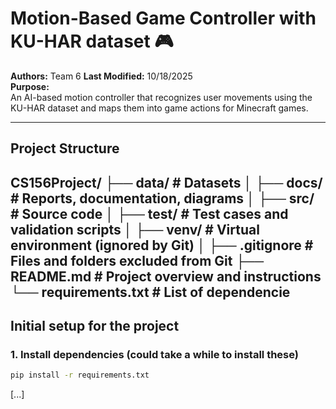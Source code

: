 # Motion-Based Game Controller with KU-HAR dataset 🎮

**Authors:** Team 6
**Last Modified:** 10/18/2025  
**Purpose:**  
An AI-based motion controller that recognizes user movements using the KU-HAR dataset and maps them into game actions for Minecraft games.

---
## Project Structure
CS156Project/
├── data/               # Datasets 
│
├── docs/               # Reports, documentation, diagrams
│
├── src/                # Source code 
│
├── test/               # Test cases and validation scripts
│
├── venv/               # Virtual environment (ignored by Git)
│
├── .gitignore          # Files and folders excluded from Git
├── README.md           # Project overview and instructions
└── requirements.txt    # List of dependencie
---
## Initial setup for the project

### 1. Install dependencies (could take a while to install these)
```bash
pip install -r requirements.txt
```
[...]

